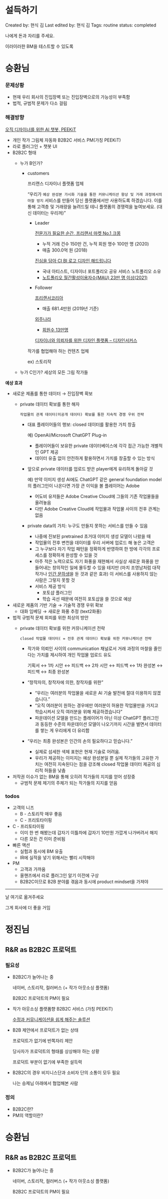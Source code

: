 # 설득하기

Created by: 현식 김
Last edited by: 현식 김
Tags: routine
status: completed

나에게 돈과 자리를 주세요.

이러이러한 BM을 테스트할 수 있도록

# 승환님

### 문제상황

- 현재 우리 회사의 진입장벽 또는 진입장벽으로의 가능성이 부족함
- 법적, 규범적 문제가 다소 걸림

### 해결방향

[오직 디자이너를 위한 AI 챗봇, PEEKiT](https://www.waveon.io/apps/20711)

- 개인 작가 그림체 자동화 B2B2C 서비스 PM(가칭 PEEKiT)
- 라로 플러그인 + 챗봇 UI
- B2B2C 형태
    - 누가 B인가?
        
        
        - customers
            
            프리랜스 디자이너 플랫폼 업체
            
            “우리가 `예상 완성본 가시화 기술을 통한 커뮤니케이션 향상 및 거래 과정에서의 마찰 방지` 서비스를 만들어 당신 플랫폼에서만 사용하도록 하겠습니다. 이를 통해 고객층 및 거래량을 늘려드릴 테니 플랫폼의 경쟁력을 높여보세요. (대신 데이터는 우리꺼)”
            
            - Leader
                
                
                [전문가가 필요한 순간, 프리랜서 마켓 No.1 크몽](https://kmong.com/)
                
                - 누적 거래 건수 150만 건, 누적 회원 명수 100만 명 (2020)
                - 매출 300.0억 원 (2018)
                
                [진심을 담아 CI BI 로고 디자인 해드립니다](https://www.loud.kr/gelato/market/265)
                
                - 국내 아티스트, 디자이너 포트폴리오 공유 서비스 노트폴리오 소유
                - [노트폴리오 월간활성이용자수(MAU) 23만 명 이상(2021)](https://www.epnc.co.kr/news/articleView.html?idxno=218111)
            - Follower
                
                
                [프리랜서코리아](https://www.freelancerk.com/)
                
                - 매출 681.4만원 (2019년 기준)
                
                [외주나라](https://ojnara.com/)
                
                - [회원수 13만명](https://www.nextunicorn.kr/company/124cce059581a635?tab=all)
                
                [디자이너와 의뢰자를 위한 디자인 플랫폼 – 디자인서커스](https://designcircus.co.kr/)
                
            
            작가를 협업해야 하는 컨텐츠 업체
            
            ex) 스토리작
            
    - 누가 C인가?  세상의 모든 그림 작가들

**예상 효과**

- 새로운 제품를 통한 데이터 → 진입장벽 확보
    - private 데이터 확보를 통한 해자
        
        
        `작업물의 관계 데이터(미공개 데이터) 확보를 통한 지속적 경쟁 우위 전략`
        
        - 대표 플레이어들의 행보: closed 데이터를 활용한 가치 창출
            
            예) OpenAI/Microsoft ChatGPT Plug-in
            
            - 플레이어들이 보유한 private 데이터베이스에 각각 접근 가능한 개별적인 GPT 제공
            - 데이터 유출 없이 안전하게 활용하면서 가치를 창출할 수 있는 방식
        - 앞으로 private 데이터를 업로드 받은 player에게 유리하게 돌아갈 것
            
            예) 만약 이미지 생성 AI에도 ChatGPT 같은 general foundation model의 플러그인이 나온다면 가장 큰 이익을 볼 플레이어는 Adobe
            
            - 어도비 유저들은 Adobe Creative Cloud에 그들의 기존 작업물들을 올려놓음
            - 다만 Adobe Creative Cloud에 작업물과 작업물 사이의 전후 관계는 없음
        - private data의 가치: 누구도 만들지 못하는 서비스를 만들 수 있음
            - 나중에 진보된 pretrained 초거대 이미지 생성 모델이 나왔을 때
            - 작업물의 전후 변천을 데이터를 우리 서버에 업로드 해 놓은 고객은
            - 그 누구보다 자기 작업 패턴을 정확하게 반영하여 한 방에 각각의 프로세스를 정확하게 완성할 수 있을 것
            - 아주 적은 노력으로도 자기 화풍을 재현해서 사실상 새로운 화풍을 만들어내는 창의적인 일에 몰두할 수 있을 테지만 (마치 조영남처럼 대작 작가나 [인간 문하생](%E1%84%8C%E1%85%B5%E1%84%80%E1%85%B3%E1%86%B7%E1%84%81%E1%85%A1%E1%84%8C%E1%85%B5%20%E1%84%83%E1%85%A9%E1%84%8E%E1%85%AE%E1%86%AF%E1%84%83%E1%85%AC%E1%86%AB%20%E1%84%89%E1%85%A1%E1%84%8B%E1%85%A5%E1%86%B8%E1%84%92%E1%85%AA%20%E1%84%8B%E1%85%A1%E1%84%8B%E1%85%B5%E1%84%83%E1%85%B5%E1%84%8B%E1%85%A5%206be4d8cf0a384d7f9b6f50c73a5c9b0e/%E1%84%89%E1%85%AE%E1%84%8C%E1%85%A5%E1%86%BC%E1%84%80%E1%85%AA%20%E1%84%8F%E1%85%A5%E1%84%86%E1%85%B2%E1%84%82%E1%85%B5%E1%84%8F%E1%85%A6%E1%84%8B%E1%85%B5%E1%84%89%E1%85%A7%E1%86%AB%E1%84%8B%E1%85%B3%E1%86%AF%20%E1%84%89%E1%85%B1%E1%86%B8%E1%84%80%E1%85%A6%20%E1%84%92%E1%85%A2%E1%84%8C%E1%85%AE%E1%84%82%E1%85%B3%E1%86%AB%20%E1%84%89%E1%85%A9%E1%86%AF%E1%84%85%E1%85%AE%E1%84%89%E1%85%A7%E1%86%AB%20a920d2a00ad746c3ba84a45bea8dcf1d.md)을 둔 것과 같은 효과) 이 서비스를 사용하지 않는 사람은 그렇지 못할 것
            - 서비스 제공 방식
                - 포토샵 플러그인
                - 학습 곡선 때문에 여전히 포토샵을 쓸 것으로 예상
- 새로운 제품의 기반 기술 → 기술적 경쟁 우위 확보
    - 대화 임베딩 → 새로운 화풍 추정 (text2화풍)
- 법적 규범적 문제 회피를 위한 최상의 방안
    - private 데이터 확보를 위한 커뮤니케이션 전략
        
        
        `closed 작업물 데이터( = 전후 관계 데이터) 확보를 위한 커뮤니케이션 전략`
        
        - 작가와 의뢰인 사이의 communication 채널로서 거래 과정의 마찰을 줄인다는 가치를 제시하여 개인 작업물 업로드 유도
            
            기획서 ↔ 1차 시안 ↔ 피드백 ↔ 2차 시안 ↔ 피드백 ↔ 1차 완성본 ↔ 피드백 ↔ 최종 완성본
            
        - “창작자의, 창작자에 의한, 창작자를 위한”
            - “우리는 여러분의 작업물을 새로운 AI 기술 발전에 절대 이용하지 않겠습니다.”
            - “오직 여러분이 원하는 경우에만 여러분이 허용한 작업물만을 가지고 학습시켜서 오직 여러분을 위해 제공하겠습니다”
            - 파운데이션 모델을 만드는 플레이어가 아닌 이상 ChatGPT 플러그인과 동등한 수준의 파운데이션 모델이 나오기까지 시간을 벌면서 데이터를 쌓는 게 우리에게 더 유리함
        - “우리는 최종 완성본은 인간의 손의 필요하다고 믿습니다.”
            - 실제로 섬세한 색체 표현은 현재 기술로 어려움.
            - 우리가 제공하는 이미지는 예상 완성본일 뿐 실제 작가들의 고유한 가치는 여전히 지속된다는 점을 강조해 closed 작업물 데이터 제공의 심리적 허들을 낮춤
- 저작권 이슈가 없는 BM을 통해 오히려 작가들의 지지를 얻어 성장중
    - 규범적 문제 제기의 주체가 되는 작가들의 지지를 얻음

### todos

- 고객의 니즈
    - B - 스토리작 매우 좋음
    - C - 프리토타이핑
- C - 프리토타이핑
    - 이미 한 번 해봤는데 갑자기 이틀차에 갑자기 10만원 가깝게 나가버려서 해지
    - 다른 모든 건 이미 준비됨
- 빠른 액션
    - 실험과 동시에 BM 유출
    - IR에 실적을 넣기 위해서는 빨리 시작해야
- PM
    - 고객과 가까움
    - 올핸즈에서 라로 플러그인 알기 이전에 구상
    - B2B2C이므로 B2B 분야를 겪음과 동시에 product mindset을 가져야

---

날 여기로 옮겨주세요

그게 회사에 더 좋을 거임

# 정진님

## R&R as B2B2C 프로덕트

### 필요성

- B2B2C가 늘어나는 중
    
    네이버, 스토리작, 컬러버스 (+ 작가 아웃소싱 플랫폼)
    
    B2B2C 프로덕트의 PM이 필요
    
- 작가 아웃소싱 플랫폼향 B2B2C 서비스 (가칭 PEEKiT)
    
    [수정과 커뮤니케이션을 쉽게 해주는 솔루션](%E1%84%8C%E1%85%B5%E1%84%80%E1%85%B3%E1%86%B7%E1%84%81%E1%85%A1%E1%84%8C%E1%85%B5%20%E1%84%83%E1%85%A9%E1%84%8E%E1%85%AE%E1%86%AF%E1%84%83%E1%85%AC%E1%86%AB%20%E1%84%89%E1%85%A1%E1%84%8B%E1%85%A5%E1%86%B8%E1%84%92%E1%85%AA%20%E1%84%8B%E1%85%A1%E1%84%8B%E1%85%B5%E1%84%83%E1%85%B5%E1%84%8B%E1%85%A5%206be4d8cf0a384d7f9b6f50c73a5c9b0e/%E1%84%89%E1%85%AE%E1%84%8C%E1%85%A5%E1%86%BC%E1%84%80%E1%85%AA%20%E1%84%8F%E1%85%A5%E1%84%86%E1%85%B2%E1%84%82%E1%85%B5%E1%84%8F%E1%85%A6%E1%84%8B%E1%85%B5%E1%84%89%E1%85%A7%E1%86%AB%E1%84%8B%E1%85%B3%E1%86%AF%20%E1%84%89%E1%85%B1%E1%86%B8%E1%84%80%E1%85%A6%20%E1%84%92%E1%85%A2%E1%84%8C%E1%85%AE%E1%84%82%E1%85%B3%E1%86%AB%20%E1%84%89%E1%85%A9%E1%86%AF%E1%84%85%E1%85%AE%E1%84%89%E1%85%A7%E1%86%AB%20a920d2a00ad746c3ba84a45bea8dcf1d.md) 
    
- B2B 제안에서 프로덕트가 없는 상태
    
    프로덕트가 없기에 반쪽자리 제안
    
    당사자가 프로덕트의 형태를 상상해야 하는 상황
    
    프로덕트 부분이 없기에 부족한 설득력
    
- B2B2C의 경우 비지니스단과 소비자 단의 소통이 모두 필요
    
    나는 승제님 아래에서 협업해본 사람
    

### 정의

- B2B2C란?
- PM의 역할이란?

# 승환님

## R&R as B2B2C 프로덕트

- B2B2C가 늘어나는 중
    
    네이버, 스토리작, 컬러버스 (+ 작가 아웃소싱 플랫폼)
    
    B2B2C 프로덕트의 PM이 필요